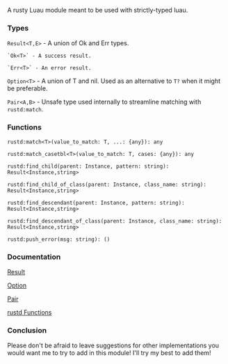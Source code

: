 A rusty Luau module meant to be used with strictly-typed luau.
### Types
`Result<T,E>` - A union of Ok and Err types.

	`Ok<T>` - A success result.
 
	`Err<T>` - An error result.
 
`Option<T>` - A union of T and nil. Used as an alternative to `T?` when it might be preferable.

`Pair<A,B>` - Unsafe type used internally to streamline matching with `rustd:match`.

### Functions
`rustd:match<T>(value_to_match: T, ...: {any}): any`

`rustd:match_casetbl<T>(value_to_match: T, cases: {any}): any`

`rustd:find_child(parent: Instance, pattern: string): Result<Instance,string>`

`rustd:find_child_of_class(parent: Instance, class_name: string): Result<Instance,string>`

`rustd:find_descendant(parent: Instance, pattern: string): Result<Instance,string>`

`rustd:find_descendant_of_class(parent: Instance, class_name: string): Result<Instance,string>`

`rustd:push_error(msg: string): ()`

### Documentation
[Result](Result.md)

[Option](Option.md)

[Pair](Pair.md)

[rustd Functions](rustd%20Functions.md)


### Conclusion
Please don't be afraid to leave suggestions for other implementations you would want me to try to add in this module! I'll try my best to add them!
